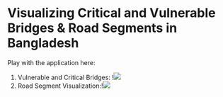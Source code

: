 # Visualizing Critical and Vulnerable Bridges & Road Segments in Bangladesh

Play with the application here: 

1. Vulnerable and Critical Bridges: !![](https://aarsundaram.shinyapps.io/bridges_shiny_app/)
2. Road Segment Visualization:!![]( https://aarsundaram.shinyapps.io/roads_shiny_app/)
